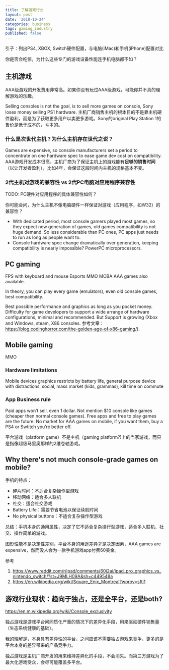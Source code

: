 ```yaml
---
title: 了解游戏行业
layout: post
date: '2018-10-24'
categories: business
tags: gaming_industry
published: false
---
```


引子：列出PS4, XBOX, Switch硬件配置，与电脑(iMac)和手机(iPhone)配置对比

你是否会吃惊，为什么这些专门的游戏设备性能连手机电脑都不如？

## 主机游戏
AAA级游戏的开发费用非常高。如果你没有玩过AAA级游戏，可能你并不真的理解游戏的乐趣。

Selling consoles is not the goal, is to sell more games on console, Sony loses money selling PS1 hardware.
主机厂商销售主机的根本目的不是靠主机硬件盈利，而是为了获取更多用户以卖更多游戏。Sony的original Play Station 1的售价是低于成本的，亏本的。

### 什么是次世代主机？为什么主机存在世代之说？
Games are expensive, so console manufacturers set a period to concentrate on one hardware spec to ease game dev cost on compatibility. 
AAA游戏开发成本很高，主机厂商为了保证主机上的游戏能有**足够的销售时间**（以让开发者盈利），比如4年，会保证这段时间内主机的规格基本不变。

### 2代主机对游戏的兼容性 vs 2代PC电脑对应用程序兼容性
TODO: PC硬件对应用程序的具体兼容性如何？

你可能会问，为什么主机不像电脑硬件一样保证对游戏（应用程序，如W32）的兼容性？

- With dedicated period, most console gamers played most games, so they expect new generation of games, old games compatibility is not huge demand. So less considerable than PC ones, PC apps just needs to run as long as people want to.
- Console hardware spec change dramatically over generation, keeping compatibility is nearly impossible? PowerPC microprocessors.

## PC gaming
FPS with keyboard and mouse
Esports
MMO
MOBA
AAA games also available.

In theory, you can play every game (emulators), even old console games, best compatibility.

Best possible performance and graphics as long as you pocket money. Difficulty for game developers to support a wide arrange of hardware configurations, minimal and recommended. But Support is growing (Xbox and Windows, steam, X86 consoles. 参考文章：https://blog.codinghorror.com/the-golden-age-of-x86-gaming/).

## Mobile gaming
MMO

### Hardware limitations
Mobile devices graphics restricts by battery life, general purpose device with distractions, social, mass market (kids, grammas), kill time on commute

### App Business rule
Paid apps won’t sell, even 1 dollar. Not mention $10 console like games (cheaper then normal console games). Free apps and free to play games are the future.
No market for AAA games on mobile, if you want them, buy a PS4 or Swtitch you’re better off.


平台游戏（platform game）不是主机（gaming platform?)上的当家游戏，而只是指像超级马里奥那样的2维卷轴游戏。


## Why there's not much console-grade games on mobile?

手机的特点：

- 碎片时间：不适合复杂操作型游戏
- 移动网络：适合多人联机
- 社交：适合社交游戏
- Battery Life：需要节省电池以保证续航时间
- No physical buttons：不适合复杂操作型游戏

总结：手机本身的通用属性，决定了它不适合复杂操行型游戏，适合多人联机、社交、操作简单的游戏。


图形性能不是决定性差别，平台本身的用途差异才是决定因素，AAA games are expensive，然而没人会为一款手机游戏app付费60美金。

参考
1. https://www.reddit.com/r/ipad/comments/60i2ai/ipad_pro_graphics_vs_nintendo_switch/?st=J9MLH09A&sh=c449548a
2. https://en.wikipedia.org/wiki/Square_Enix_Montreal?wprov=sfti1


## 游戏行业现状：趋向于独占，还是全平台，还是both?

https://en.m.wikipedia.org/wiki/Console_exclusivity

独占游戏是游戏平台间同质化严重的情况下的差异化手段，用来驱动硬件销售量（生态系统健康的基础）。

我的理解是，本身具有差异性的平台，之间应该不需要独占游戏来竞争，更多的是平台本身的差异带来的产品竞争力。

独占游戏是主机厂商开发的用来维持差异化的手段，不会消失。而第三方游戏为了最大化游戏受众，会尽可能覆盖多平台。
